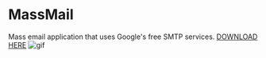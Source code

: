 # MassMail
Mass email application that uses Google's free SMTP services.
[DOWNLOAD HERE](https://evanslyke31.github.io/portfolio/MassMail.exe)
![gif](https://i.imgur.com/qoQGGk1.gif)
